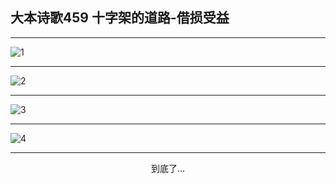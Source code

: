
## 大本诗歌459 十字架的道路-借损受益
        
<div id="aplayer0"></div>

---

<img alt="1" data-original="https://cdn.jsdelivr.net/gh/k34869/shi/data/d0458/1">

---

<img alt="2" data-original="https://cdn.jsdelivr.net/gh/k34869/shi/data/d0458/2">

---

<img alt="3" data-original="https://cdn.jsdelivr.net/gh/k34869/shi/data/d0458/3">

---

<img alt="4" data-original="https://cdn.jsdelivr.net/gh/k34869/shi/data/d0458/4">

---

<p style="text-align: center">到底了...</p>

<script src="/js/dist-view.js"></script>

<script>
MAIN.id = 'd0458';
        
const ap0 = new APlayer({
    container: document.getElementById('aplayer0'),
    volume: 1,
    loop: 'none',
    preload: 'none',
    audio: [{
        name: '大本诗歌459.mp3',
        artist: '大本诗歌',
        url: 'https://res.wx.qq.com/voice/getvoice?mediaid=MzI0NTk3MDM5M18yMjQ3NDkzMTc0',
        cover: '/favicon'
    }]
});
</script>
